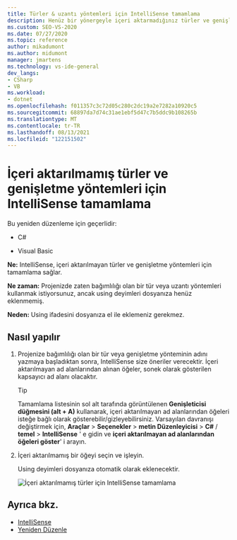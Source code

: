 ```yaml
---
title: Türler & uzantı yöntemleri için IntelliSense tamamlama
description: Henüz bir yönergeyle içeri aktarmadığınız türler ve genişletme yöntemleri için IntelliSense tamamlamayı kullanma `using` .
ms.custom: SEO-VS-2020
ms.date: 07/27/2020
ms.topic: reference
author: mikadumont
ms.author: midumont
manager: jmartens
ms.technology: vs-ide-general
dev_langs:
- CSharp
- VB
ms.workload:
- dotnet
ms.openlocfilehash: f011357c3c72d05c280c2dc19a2e7282a10920c5
ms.sourcegitcommit: 68897da7d74c31ae1ebf5d47c7b5ddc9b108265b
ms.translationtype: MT
ms.contentlocale: tr-TR
ms.lasthandoff: 08/13/2021
ms.locfileid: "122151502"
---
```

# <a name="intellisense-completion-for-unimported-types-and-extension-methods"></a>İçeri aktarılmamış türler ve genişletme yöntemleri için IntelliSense tamamlama

Bu yeniden düzenleme için geçerlidir:

- C#

- Visual Basic

**Ne:** IntelliSense, içeri aktarılmayan türler ve genişletme yöntemleri için tamamlama sağlar.

**Ne zaman:** Projenizde zaten bağımlılığı olan bir tür veya uzantı yöntemleri kullanmak istiyorsunuz, ancak using deyimleri dosyanıza henüz eklenmemiş.

**Neden:** Using ifadesini dosyanıza el ile eklemeniz gerekmez.

## <a name="how-to"></a>Nasıl yapılır

1. Projenize bağımlılığı olan bir tür veya genişletme yönteminin adını yazmaya başladıktan sonra, IntelliSense size öneriler verecektir. İçeri aktarılmayan ad alanlarından alınan öğeler, sonek olarak gösterilen kapsayıcı ad alanı olacaktır.

   > [!TIP]
   > Tamamlama listesinin sol alt tarafında görüntülenen **Genişleticisi düğmesini (alt + A)** kullanarak, içeri aktarılmayan ad alanlarından öğeleri isteğe bağlı olarak gösterebilir/gizleyebilirsiniz. Varsayılan davranışı değiştirmek için, **Araçlar**  >  **Seçenekler**  >  **metin Düzenleyicisi**  >  **C#**  /  **temel**  >  **IntelliSense** ' e gidin ve **içeri aktarılmayan ad alanlarından öğeleri göster**' i arayın.

2. İçeri aktarılmamış bir öğeyi seçin ve işleyin.

   Using deyimleri dosyanıza otomatik olarak eklenecektir.

   ![İçeri aktarılmamış türler için IntelliSense tamamlama](media/intellisense-completion-unimported-types.png)

## <a name="see-also"></a>Ayrıca bkz.

- [IntelliSense](../using-intellisense.md)
- [Yeniden Düzenle](../refactoring-in-visual-studio.md)
